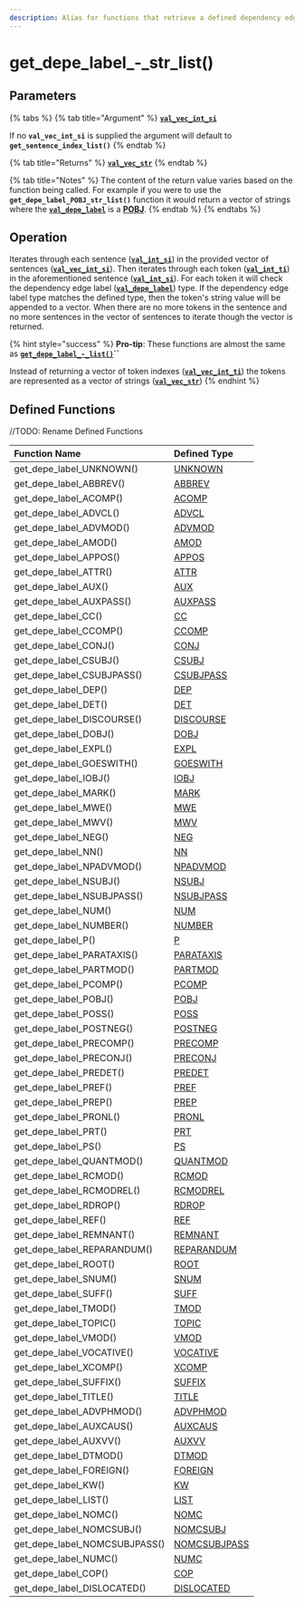 ```yaml
---
description: Alias for functions that retrieve a defined dependency edge label type
---
```


# get\_depe\_label\_-\_str\_list\(\)

## Parameters

{% tabs %}
{% tab title="Argument" %}
[**`val_vec_int_si`**](../../../variable-types/val_vec_int_si.md)

If no **`val_vec_int_si`** is supplied the argument will default to **`get_sentence_index_list()`**
{% endtab %}

{% tab title="Returns" %}
[**`val_vec_str`**](../../../variable-types/val_vec_str.md)
{% endtab %}

{% tab title="Notes" %}
The content of the return value varies based on the function being called. For example if you were to use the **`get_depe_label_POBJ_str_list()`** function it would return a vector of strings where the [**`val_depe_label`**](../../../variable-types/val_depe_label.md) is a [**POBJ**](../../../../definitions/dependency-labels/pobj.md).
{% endtab %}
{% endtabs %}

## Operation

Iterates through each sentence \([**`val_int_si`**](../../../variable-types/val_int_si.md)\) in the provided vector of sentences \([**`val_vec_int_si`**](../../../variable-types/val_vec_int_si.md)\). Then iterates through each token \([**`val_int_ti`**](../../../variable-types/val_int_ti.md)\) in the aforementioned sentence \([**`val_int_si`**](../../../variable-types/val_int_si.md)\). For each token it will check the dependency edge label \([**`val_depe_label`**](../../../variable-types/val_depe_label.md)\) type. If the dependency edge label type matches the defined type, then the token's string value will be appended to a vector. When there are no more tokens in the sentence and no more sentences in the vector of sentences to iterate though the vector is returned.

{% hint style="success" %}
**Pro-tip**: These functions are almost the same as [**`get_depe_label_-_list()`**](get_depe_label_-_list.md)**\`\`**

Instead of returning a vector of token indexes \([**`val_vec_int_ti`**](../../../variable-types/val_vec_int_ti.md)\) the tokens are represented as a vector of strings \([**`val_vec_str`**](../../../variable-types/val_vec_str.md)\)
{% endhint %}

## Defined Functions

//TODO: Rename Defined Functions

| Function Name | Defined Type |
| :--- | :--- |
| get\_depe\_label\_UNKNOWN\(\) | [UNKNOWN](../../../../definitions/dependency-labels/unknown.md) |
| get\_depe\_label\_ABBREV\(\) | [ABBREV](../../../../definitions/dependency-labels/abbrev.md) |
| get\_depe\_label\_ACOMP\(\) | [ACOMP](../../../../definitions/dependency-labels/acomp.md) |
| get\_depe\_label\_ADVCL\(\) | [ADVCL](../../../../definitions/dependency-labels/advcl.md) |
| get\_depe\_label\_ADVMOD\(\) | [ADVMOD](../../../../definitions/dependency-labels/advmod.md) |
| get\_depe\_label\_AMOD\(\) | [AMOD](../../../../definitions/dependency-labels/amod.md) |
| get\_depe\_label\_APPOS\(\) | [APPOS](../../../../definitions/dependency-labels/appos.md) |
| get\_depe\_label\_ATTR\(\) | [ATTR](../../../../definitions/dependency-labels/attr.md) |
| get\_depe\_label\_AUX\(\) | [AUX](../../../../definitions/dependency-labels/aux.md) |
| get\_depe\_label\_AUXPASS\(\) | [AUXPASS](../../../../definitions/dependency-labels/auxpass.md) |
| get\_depe\_label\_CC\(\) | [CC](../../../../definitions/dependency-labels/cc.md) |
| get\_depe\_label\_CCOMP\(\) | [CCOMP](../../../../definitions/dependency-labels/ccomp.md) |
| get\_depe\_label\_CONJ\(\) | [CONJ](../../../../definitions/dependency-labels/conj.md) |
| get\_depe\_label\_CSUBJ\(\) | [CSUBJ](../../../../definitions/dependency-labels/csubj.md) |
| get\_depe\_label\_CSUBJPASS\(\) | [CSUBJPASS](../../../../definitions/dependency-labels/csubjpass.md) |
| get\_depe\_label\_DEP\(\) | [DEP](../../../../definitions/dependency-labels/dep.md) |
| get\_depe\_label\_DET\(\) | [DET](../../../../definitions/dependency-labels/det.md) |
| get\_depe\_label\_DISCOURSE\(\) | [DISCOURSE](../../../../definitions/dependency-labels/discourse.md) |
| get\_depe\_label\_DOBJ\(\) | [DOBJ](../../../../definitions/dependency-labels/dobj.md) |
| get\_depe\_label\_EXPL\(\) | [EXPL](../../../../definitions/dependency-labels/expl.md) |
| get\_depe\_label\_GOESWITH\(\) | [GOESWITH](../../../../definitions/dependency-labels/goeswith.md) |
| get\_depe\_label\_IOBJ\(\) | [IOBJ](../../../../definitions/dependency-labels/iobj.md) |
| get\_depe\_label\_MARK\(\) | [MARK](../../../../definitions/dependency-labels/mark.md) |
| get\_depe\_label\_MWE\(\) | [MWE](../../../../definitions/dependency-labels/mwe.md) |
| get\_depe\_label\_MWV\(\) | [MWV](../../../../definitions/dependency-labels/mwv.md) |
| get\_depe\_label\_NEG\(\) | [NEG](../../../../definitions/dependency-labels/neg.md) |
| get\_depe\_label\_NN\(\) | [NN](../../../../definitions/dependency-labels/nn.md) |
| get\_depe\_label\_NPADVMOD\(\) | [NPADVMOD](../../../../definitions/dependency-labels/npadvmod.md) |
| get\_depe\_label\_NSUBJ\(\) | [NSUBJ](../../../../definitions/dependency-labels/nsubj.md) |
| get\_depe\_label\_NSUBJPASS\(\) | [NSUBJPASS](../../../../definitions/dependency-labels/nsubjpass.md) |
| get\_depe\_label\_NUM\(\) | [NUM](../../../../definitions/dependency-labels/num.md) |
| get\_depe\_label\_NUMBER\(\) | [NUMBER](../../../../definitions/dependency-labels/number.md) |
| get\_depe\_label\_P\(\) | [P](../../../../definitions/dependency-labels/p.md) |
| get\_depe\_label\_PARATAXIS\(\) | [PARATAXIS](../../../../definitions/dependency-labels/parataxis.md) |
| get\_depe\_label\_PARTMOD\(\) | [PARTMOD](../../../../definitions/dependency-labels/partmod.md) |
| get\_depe\_label\_PCOMP\(\) | [PCOMP](../../../../definitions/dependency-labels/pcomp.md) |
| get\_depe\_label\_POBJ\(\) | [POBJ](../../../../definitions/dependency-labels/pobj.md) |
| get\_depe\_label\_POSS\(\) | [POSS](../../../../definitions/dependency-labels/poss.md) |
| get\_depe\_label\_POSTNEG\(\) | [POSTNEG](../../../../definitions/dependency-labels/postneg.md) |
| get\_depe\_label\_PRECOMP\(\) | [PRECOMP](../../../../definitions/dependency-labels/precomp.md) |
| get\_depe\_label\_PRECONJ\(\) | [PRECONJ](../../../../definitions/dependency-labels/preconj.md) |
| get\_depe\_label\_PREDET\(\) | [PREDET](../../../../definitions/dependency-labels/predet.md) |
| get\_depe\_label\_PREF\(\) | [PREF](../../../../definitions/dependency-labels/pref.md) |
| get\_depe\_label\_PREP\(\) | [PREP](../../../../definitions/dependency-labels/prep.md) |
| get\_depe\_label\_PRONL\(\) | [PRONL](../../../../definitions/dependency-labels/pronl.md) |
| get\_depe\_label\_PRT\(\) | [PRT](../../../../definitions/dependency-labels/prt.md) |
| get\_depe\_label\_PS\(\) | [PS](../../../../definitions/dependency-labels/ps.md) |
| get\_depe\_label\_QUANTMOD\(\) | [QUANTMOD](../../../../definitions/dependency-labels/quantmod.md) |
| get\_depe\_label\_RCMOD\(\) | [RCMOD](../../../../definitions/dependency-labels/rcmod.md) |
| get\_depe\_label\_RCMODREL\(\) | [RCMODREL](../../../../definitions/dependency-labels/rcmodrel.md) |
| get\_depe\_label\_RDROP\(\) | [RDROP](../../../../definitions/dependency-labels/rdrop.md) |
| get\_depe\_label\_REF\(\) | [REF](../../../../definitions/dependency-labels/ref.md) |
| get\_depe\_label\_REMNANT\(\) | [REMNANT](../../../../definitions/dependency-labels/remnant.md) |
| get\_depe\_label\_REPARANDUM\(\) | [REPARANDUM](../../../../definitions/dependency-labels/reparandum.md) |
| get\_depe\_label\_ROOT\(\) | [ROOT](../../../../definitions/dependency-labels/root.md) |
| get\_depe\_label\_SNUM\(\) | [SNUM](../../../../definitions/dependency-labels/snum.md) |
| get\_depe\_label\_SUFF\(\) | [SUFF](../../../../definitions/dependency-labels/suff.md) |
| get\_depe\_label\_TMOD\(\) | [TMOD](../../../../definitions/dependency-labels/tmod.md) |
| get\_depe\_label\_TOPIC\(\) | [TOPIC](../../../../definitions/dependency-labels/topic.md) |
| get\_depe\_label\_VMOD\(\) | [VMOD](../../../../definitions/dependency-labels/vmod.md) |
| get\_depe\_label\_VOCATIVE\(\) | [VOCATIVE](../../../../definitions/dependency-labels/vocative.md) |
| get\_depe\_label\_XCOMP\(\) | [XCOMP](../../../../definitions/dependency-labels/xcomp.md) |
| get\_depe\_label\_SUFFIX\(\) | [SUFFIX](../../../../definitions/dependency-labels/suffix.md) |
| get\_depe\_label\_TITLE\(\) | [TITLE](../../../../definitions/dependency-labels/title.md) |
| get\_depe\_label\_ADVPHMOD\(\) | [ADVPHMOD](../../../../definitions/dependency-labels/advphmod.md) |
| get\_depe\_label\_AUXCAUS\(\) | [AUXCAUS](../../../../definitions/dependency-labels/auxcaus.md) |
| get\_depe\_label\_AUXVV\(\) | [AUXVV](../../../../definitions/dependency-labels/auxvv.md) |
| get\_depe\_label\_DTMOD\(\) | [DTMOD](../../../../definitions/dependency-labels/dtmod.md) |
| get\_depe\_label\_FOREIGN\(\) | [FOREIGN](../../../../definitions/dependency-labels/foreign.md) |
| get\_depe\_label\_KW\(\) | [KW](../../../../definitions/dependency-labels/kw.md) |
| get\_depe\_label\_LIST\(\) | [LIST](../../../../definitions/dependency-labels/list.md) |
| get\_depe\_label\_NOMC\(\) | [NOMC](../../../../definitions/dependency-labels/nomc.md) |
| get\_depe\_label\_NOMCSUBJ\(\) | [NOMCSUBJ](../../../../definitions/dependency-labels/nomcsubj.md) |
| get\_depe\_label\_NOMCSUBJPASS\(\) | [NOMCSUBJPASS](../../../../definitions/dependency-labels/nomcsubjpass.md) |
| get\_depe\_label\_NUMC\(\) | [NUMC](../../../../definitions/dependency-labels/numc.md) |
| get\_depe\_label\_COP\(\) | [COP](../../../../definitions/dependency-labels/cop.md) |
| get\_depe\_label\_DISLOCATED\(\) | [DISLOCATED](../../../../definitions/dependency-labels/dislocated.md) |



